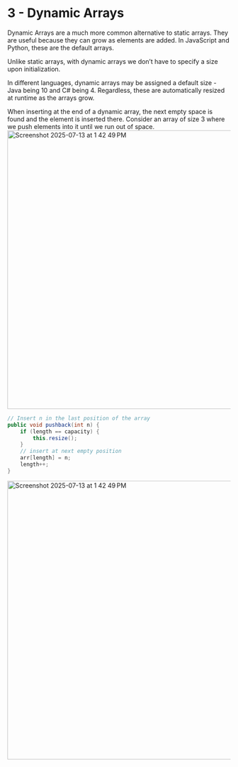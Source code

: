 # 3 - Dynamic Arrays

Dynamic Arrays are a much more common alternative to static arrays. They are useful because they can grow as elements are added. In JavaScript and Python, these are the default arrays.

Unlike static arrays, with dynamic arrays we don’t have to specify a size upon initialization.

In different languages, dynamic arrays may be assigned a default size - Java being 10 and C# being 4. 
Regardless, these are automatically resized at runtime as the arrays grow.

When inserting at the end of a dynamic array, the next empty space is found and the element is inserted there. 
Consider an array of size 3 where we push elements into it until we run out of space.
<img width="1900" height="629" alt="Screenshot 2025-07-13 at 1 42 49 PM" src="https://github.com/user-attachments/assets/ad4183d7-e31a-4fc0-889a-a2e60b0ed0bd" />

```java
// Insert n in the last position of the array
public void pushback(int n) {
    if (length == capacity) {
        this.resize();
    }
    // insert at next empty position
    arr[length] = n;
    length++;
}
```

<img width="1900" height="629" alt="Screenshot 2025-07-13 at 1 42 49 PM" src="https://github.com/user-attachments/assets/ed112c5e-43bd-426a-b0ec-0f25204b70f0" />



